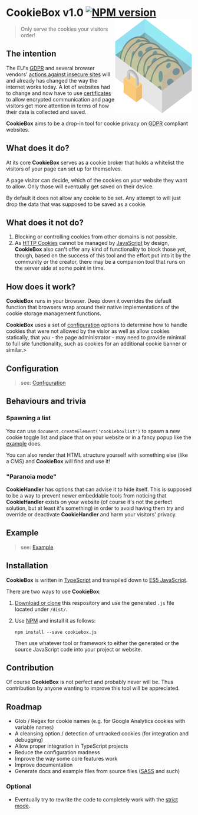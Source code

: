 # CookieBox v1.0 [![NPM version](https://img.shields.io/npm/v/cookiebox.js.svg)](https://www.npmjs.com/package/cookiebox.js) <img align="right" src="doc/img/logo.png" />
> Only serve the cookies your visitors order!

## The intention
The EU's [GDPR](https://www.eugdpr.org/) and several browser vendors'
[actions against insecure sites](https://thenextweb.com/google/2015/12/17/unsecured-websites-are-about-to-get-hammered-in-googles-search-ranking/)
will and already has changed the way the internet works today. A lot of
websites had to change and now have to use
[certificates](https://en.wikipedia.org/wiki/Transport_Layer_Security)
to allow encrypted communication and page visitors get more attention in
terms of how their data is collected and saved.

**CookieBox** aims to be a drop-in tool for cookie privacy on
[GDPR](https://www.eugdpr.org/) compliant websites.


## What does it do?
At its core **CookieBox** serves as a cookie broker that holds a
whitelist the visitors of your page can set up for themselves.

A page visitor can decide, which of the cookies on *your* website they
want to allow. Only those will eventually get saved on their device.

By default it does not allow any cookie to be set. Any attempt to will
just drop the data that was supposed to be saved as a cookie.


## What does it not do?
1.	Blocking or controlling cookies from other domains is not possible.
1.	As [HTTP Cookies](https://developer.mozilla.org/docs/Web/HTTP/Cookies)
	cannot be managed by [JavaScript](https://www.javascript.com/) by
	design, **CookieBox** also can't offer any kind of functionality
	to block those *yet*, though, based on the success of this tool and
	the effort put into it by the community or the creator, there may be
	a companion tool that runs on the server side at some point in time.

## How does it work?
**CookieBox** runs in your browser. Deep down it overrides the default
function that browsers wrap around their native implementations of the
cookie storage management functions.

**CookieBox** uses a set of [configuration](#configuration) options to
determine how to handle cookies that were not allowed by the visior as
well as allow cookies statically, that *you* - the page administrator -
may need to provide minimal to full site functionality, such as cookies
for an additional cookie banner or similar.>


## Configuration
> see: [Configuration](doc/Configuration.md)

## Behaviours and trivia
### Spawning a list
You can use `document.createElement('cookieboxlist')` to spawn a new
cookie toggle list and place that on your website or in a fancy popup
like the [example](#example) does.

You can also render that HTML structure yourself with something else
(like a CMS) and **CookieBox** will find and use it!

### "Paranoia mode"
**CookieHandler** has options that can advise it to hide itself. This is
supposed to be a way to prevent newer embeddable tools from noticing
that **CookieHandler** exists on your website (of course it's not the
perfect solution, but at least it's something) in order to avoid having
them try and override or deactivate **CookieHandler** and harm your
visitors' privacy.


## Example
> see: [Example](example/index.html)


## Installation
**CookieBox** is written in [TypeScript](https://www.typescriptlang.org/)
and transpiled down to [ES5 JavaScript](https://www.ecma-international.org/ecma-262/5.1/).

There are two ways to use **CookieBox**:

1.	[Download or clone](https://help.github.com/articles/cloning-a-repository/)
	this respository and use the generated `.js` file located under
	`/dist/`.

1.	Use [NPM](https://www.npmjs.com/) and install it as follows:

	```shell
	npm install --save cookiebox.js
	```

	Then use whatever tool or framework to either the generated or the
	source JavaScript code into your project or website.

## Contribution
Of course **CookieBox** is not perfect and probably never will be. Thus
contribution by anyone wanting to improve this tool will be appreciated.


## Roadmap
-	Glob / Regex for cookie names (e.g. for Google Analytics cookies with
    variable names)
-	A cleansing option / detection of untracked cookies (for integration and
    debugging)
-	Allow proper integration in TypeScript projects
-	Reduce the configuration madness
-	Improve the way some core features work 
-	Improve documentation
-	Generate docs and example files from source files
	([SASS](https://sass-lang.com/) and such)

### Optional
-	Eventually try to rewrite the code to completely work with the
[strict mode](https://developer.mozilla.org/docs/Web/JavaScript/Reference/Strict_mode).
